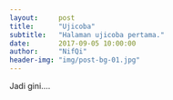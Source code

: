 ```yaml
---
layout:     post
title:      "Ujicoba"
subtitle:   "Halaman ujicoba pertama."
date:       2017-09-05 10:00:00
author:     "NifQi"
header-img: "img/post-bg-01.jpg"
---
```


<p>Jadi gini.... </p>
